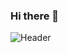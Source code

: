 ### Hi there 👋
![Header](https://user-images.githubusercontent.com/35773953/102515019-2b5bb780-40c8-11eb-920e-9238e74ac24d.png)

<!--
**Jeevz10/Jeevz10** is a ✨ _special_ ✨ repository because its `README.md` (this file) appears on your GitHub profile.


Here are some ideas to get you started:

- 🔭 I’m currently working on ...
- 🌱 I’m currently learning ...
- 👯 I’m looking to collaborate on ...
- 🤔 I’m looking for help with ...
- 💬 Ask me about ...
- 📫 How to reach me: ...
- 😄 Pronouns: ...
- ⚡ Fun fact: ...
-->
